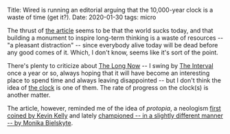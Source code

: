 Title: Wired is running an editorial arguing that the 10,000-year clock is a waste of time (get it?).
Date: 2020-01-30
tags: micro

The thrust of [the article](https://www.wired.com/story/the-10000-year-clock-is-a-waste-of-time/) seems to be that the world sucks today, and that building a monument to inspire long-term thinking is a waste of resources -- "a pleasant distraction" -- since everybody alive today will be dead before any good comes of it. Which, I don't know, seems like it's sort of the point.

There's plenty to criticize about [The Long Now](http://longnow.org/) -- I swing by [The Interval](https://theinterval.org/) once a year or so, always hoping that it will have become an interesting place to spend time and always leaving disappointed -- but I don't think the idea of [the clock](http://longnow.org/clock/) is one of them. The rate of progress on the clock(s) is another matter.

The article, however, reminded me of the idea of *protopia*, a neologism [first coined by Kevin Kelly](https://kk.org/thetechnium/protopia/) and lately [championed -- in a slightly different manner -- by Monika Bielskyte](https://www.youtube.com/watch?v=HAZLLW2y4eo).
